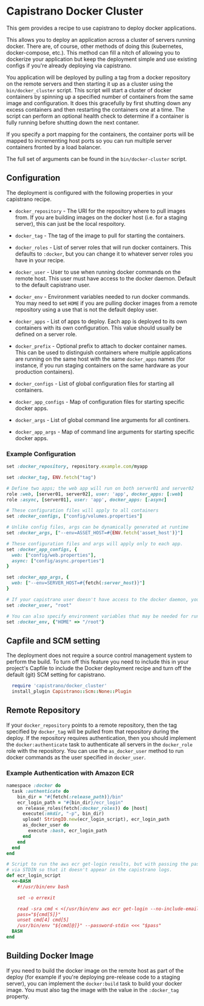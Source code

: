 # Capistrano Docker Cluster

This gem provides a recipe to use capistrano to deploy docker applications.

This allows you to deploy an application across a cluster of servers running docker. There are, of course, other methods of doing this (kubernetes, docker-compose, etc.). This method can fill a nitch of allowing you to dockerize your application but keep the deployment simple and use existing configs if you're already deploying via capistrano.

You application will be deployed by pulling a tag from a docker repository on the remote servers and then starting it up as a cluster using the `bin/docker_cluster` script. This script will start a cluster of docker containers by spinning up a specified number of containers from the same image and configuration. It does this gracefully by first shutting down any excess containers and then restarting the containers one at a time. The script can perform an optional health check to determine if a container is fully running before shutting down the next contaner.

If you specify a port mapping for the containers, the container ports will be mapped to incrementing host ports so you can run multiple server containers fronted by a load balancer.

The full set of arguments can be found in the `bin/docker-cluster` script.

## Configuration

The deployment is configured with the following properties in your capistrano recipe.

* `docker_repository` - The URI for the repository where to pull images from. If you are building images on the docker host (i.e. for a staging server), this can just be the local respoitory.

* `docker_tag` - The tag of the image to pull for starting the containers.

* `docker_roles` - List of server roles that will run docker containers. This defaults to `:docker`, but you can change it to whatever server roles you have in your recipe.

* `docker_user` - User to use when running docker commands on the remote host. This user must have access to the docker daemon. Default to the default capistrano user.

* `docker_env` - Environment variables needed to run docker commands. You may need to set `HOME` if you are pulling docker images from a remote repository using a use that is not the default deploy user.

* `docker_apps` - List of apps to deploy. Each app is deployed to its own containers with its own configuration. This value should usually be defined on a server role.

* `docker_prefix` - Optional prefix to attach to docker container names. This can be used to distinguish containers where multiple applications are running on the same host with the same `docker_apps` names (for instance, if you run staging containers on the same hardware as your production containers).

* `docker_configs` - List of global configuration files for starting all containers.

* `docker_app_configs` - Map of configuration files for starting specific docker apps.

* `docker_args` - List of global command line arguments for all continers.

* `docker_app_args` - Map of command line arguments for starting specific docker apps.

### Example Configuration

```ruby
set :docker_repository, repository.example.com/myapp

set :docker_tag, ENV.fetch("tag")

# Define two apps; the web app will run on both server01 and server02
role :web, [server01, server02], user: 'app', docker_apps: [:web]
role :async, [server01], user: 'app', docker_apps: [:async]

# These configuration files will apply to all containers
set :docker_configs, ["config/volumes.properties"]

# Unlike config files, args can be dynamically generated at runtime
set :docker_args, ["--env=ASSET_HOST=#{ENV.fetch('asset_host')}"]

# These configuration files and args will apply only to each app.
set :docker_app_configs, {
  web: ["config/web.properties"],
  async: ["config/async.properties"]
}

set :docker_app_args, {
  web: ["--env=SERVER_HOST=#{fetch(:server_host)}"]
}

# If your capistrano user doesn't have access to the docker daemon, you can specify a different user.
set :docker_user, "root"

# You can also specify environment variables that may be needed for running docker commands.
set :docker_env, {"HOME" => "/root"}
```

## Capfile and SCM setting

The deployment does not require a source control management system to perform the build. To turn off this feature you need to include this in your project's Capfile to include the Docker deployment recipe and turn off the default (git) SCM setting for capistrano.

```ruby
  require 'capistrano/docker_cluster'
  install_plugin Capistrano::Scm::None::Plugin
```

## Remote Repository

If your `docker_repository` points to a remote repository, then the tag specified by `docker_tag` will be pulled from that repository during the deploy. If the repository requires authentication, then you should implement the `docker:authenticate` task to authenticate all servers in the `docker_role` role with the repository. You can use the `as_docker_user` method to run docker commands as the user specified in `docker_user`.

### Example Authentication with Amazon ECR

```ruby
namespace :docker do
  task :authenticate do
    bin_dir = "#{fetch(:release_path)}/bin"
    ecr_login_path = "#{bin_dir}/ecr_login"
    on release_roles(fetch(:docker_roles)) do |host|
      execute(:mkdir, "-p", bin_dir)
      upload! StringIO.new(ecr_login_script), ecr_login_path
      as_docker_user do
        execute :bash, ecr_login_path
      end
    end
  end
end

# Script to run the aws ecr get-login results, but with passing the password in
# via STDIN so that it doesn't appear in the capistrano logs.
def ecr_login_script
  <<~BASH
    #!/usr/bin/env bash

    set -o errexit

    read -sra cmd < <(/usr/bin/env aws ecr get-login --no-include-email)
    pass="${cmd[5]}"
    unset cmd[4] cmd[5]
    /usr/bin/env "${cmd[@]}" --password-stdin <<< "$pass"
  BASH
end
```

## Building Docker Image

If you need to build the docker image on the remote host as part of the deploy (for example if you're deploying pre-release code to a staging server), you can implement the `docker:build` task to build your docker image. You must also tag the image with the value in the `:docker_tag` property.

